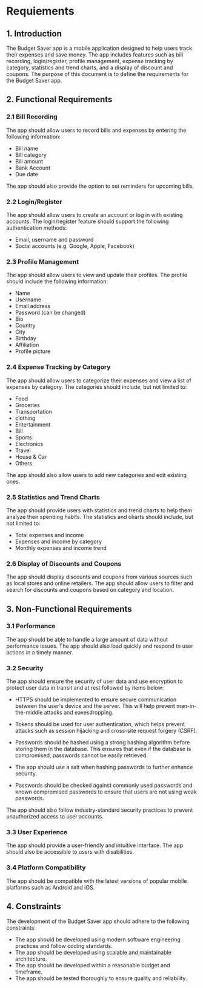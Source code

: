 # Requiements

## 1. Introduction

The Budget Saver app is a mobile application designed to help users track their expenses and save money. The app includes features such as bill recording, login/register, profile management, expense tracking by category, statistics and trend charts, and a display of discount and coupons. The purpose of this document is to define the requirements for the Budget Saver app.

## 2. Functional Requirements

### 2.1 Bill Recording

The app should allow users to record bills and expenses by entering the following information:

- Bill name
- Bill category
- Bill amount
- Bank Account
- Due date

The app should also provide the option to set reminders for upcoming bills.

### 2.2 Login/Register

The app should allow users to create an account or log in with existing accounts. The login/register feature should support the following authentication methods:

- Email, username and password
- Social accounts (e.g. Google, Apple, Facebook)

### 2.3 Profile Management

The app should allow users to view and update their profiles. The profile should include the following information:

- Name
- Username
- Email address
- Password (can be changed)
- Bio
- Country
- City
- Birthday
- Affiliation
- Profile picture

### 2.4 Expense Tracking by Category

The app should allow users to categorize their expenses and view a list of expenses by category. The categories should include, but not limited to:

- Food
- Groceries
- Transportation
- clothing
- Entertainment
- Bill
- Sports
- Electronics
- Travel
- House & Car
- Others

The app should also allow users to add new categories and edit existing ones.

### 2.5 Statistics and Trend Charts

The app should provide users with statistics and trend charts to help them analyze their spending habits. The statistics and charts should include, but not limited to:

- Total expenses and income
- Expenses and income by category
- Monthly expenses and income trend

### 2.6 Display of Discounts and Coupons

The app should display discounts and coupons from various sources such as local stores and online retailers. The app should allow users to filter and search for discounts and coupons based on category and location.

## 3. Non-Functional Requirements

### 3.1 Performance

The app should be able to handle a large amount of data without performance issues. The app should also load quickly and respond to user actions in a timely manner.

### 3.2 Security

The app should ensure the security of user data and use encryption to protect user data in transit and at rest followed by items below:

- HTTPS should be implemented to ensure secure communication between the user's device and the server. This will help prevent man-in-the-middle attacks and eavesdropping.

- Tokens should be used for user authentication, which helps prevent attacks such as session hijacking and cross-site request forgery (CSRF).

- Passwords should be hashed using a strong hashing algorithm before storing them in the database. This ensures that even if the database is compromised, passwords cannot be easily retrieved.

- The app should use a salt when hashing passwords to further enhance security.

- Passwords should be checked against commonly used passwords and known compromised passwords to ensure that users are not using weak passwords.

The app should also follow industry-standard security practices to prevent unauthorized access to user accounts.

### 3.3 User Experience

The app should provide a user-friendly and intuitive interface. The app should also be accessible to users with disabilities.

### 3.4 Platform Compatibility

The app should be compatible with the latest versions of popular mobile platforms such as Android and iOS.

## 4. Constraints

The development of the Budget Saver app should adhere to the following constraints:

- The app should be developed using modern software engineering practices and follow coding standards.
- The app should be developed using scalable and maintainable architecture.
- The app should be developed within a reasonable budget and timeframe.
- The app should be tested thoroughly to ensure quality and reliability.
